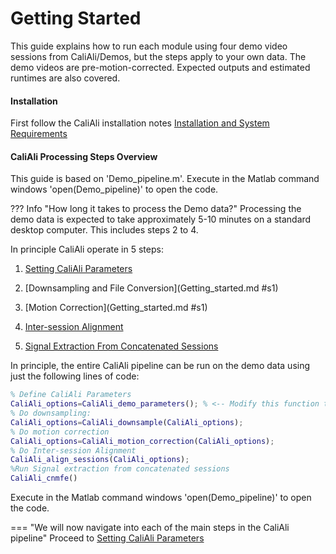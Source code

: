 # Getting Started

This guide explains how to run each module using four demo video sessions from CaliAli/Demos, but the steps apply to your own data. The demo videos are pre-motion-corrected. Expected outputs and estimated runtimes are also covered.

#### Installation

First follow the CaliAli installation notes [Installation and System Requirements](Installation.md)

	
#### CaliAli Processing Steps Overview <a id="ps"></a>

This guide is based on 'Demo_pipeline.m'. Execute in the Matlab command windows 'open(Demo_pipeline)' to open the code.

??? Info "How long it takes to process the Demo data?"
	Processing the demo data is expected to take approximately 5-10 minutes on a standard desktop computer. This includes steps 2 to 4.

In principle CaliAli operate in 5 steps:

1. [Setting CaliAli Parameters](Parameters.md)

2. [Downsampling and File Conversion](Getting_started.md #s1)

3. [Motion Correction](Getting_started.md #s1)

4. [Inter-session Alignment](alignment.md)

5. [Signal Extraction From Concatenated Sessions](extraction.md)

In principle, the entire CaliAli pipeline can be run on the demo data using just the following lines of code:

```matlab
% Define CaliAli Parameters 
CaliAli_options=CaliAli_demo_parameters(); % <-- Modify this function to analyze your own data.
% Do downsampling:
CaliAli_options=CaliAli_downsample(CaliAli_options);  
% Do motion correction
CaliAli_options=CaliAli_motion_correction(CaliAli_options);
% Do Inter-session Alignment
CaliAli_align_sessions(CaliAli_options);
%Run Signal extraction from concatenated sessions
CaliAli_cnmfe()
```
Execute in the Matlab command windows 'open(Demo_pipeline)' to open the code.

=== "We will now navigate into each of the main steps in the CaliAli pipeline"
Proceed to [Setting CaliAli Parameters](Parameters.md)
